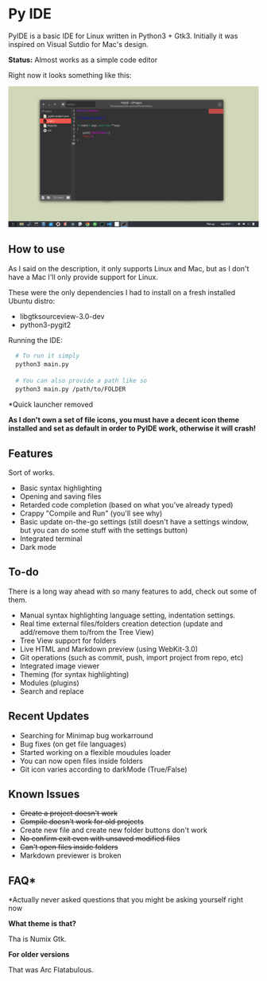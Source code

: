 # Py IDE

PyIDE is a basic IDE for Linux written in Python3 + Gtk3. Initially it was inspired on Visual Sutdio for Mac's design.

__Status:__ Almost works as a simple code editor

Right now it looks something like this:

![](pyide-preview.png)

## How to use

As I said on the description, it only supports Linux and Mac, but as I don't have a Mac I'll only provide support for Linux.

These were the only dependencies I had to install on a fresh installed Ubuntu distro:
* libgtksourceview-3.0-dev
* python3-pygit2

Running the IDE:

```bash
  # To run it simply
  python3 main.py

  # You can also provide a path like so
  python3 main.py /path/to/FOLDER
```

\*Quick launcher removed

__As I don't own a set of file icons, you must have a decent icon theme installed and set as default in order to PyIDE work, otherwise it will crash!__

## Features

Sort of works.

* Basic syntax highlighting
* Opening and saving files
* Retarded code completion (based on what you've already typed)
* Crappy "Compile and Run" (you'll see why)
* Basic update on-the-go settings (still doesn't have a settings window, but you can do some stuff with the settings button)
* Integrated terminal
* Dark mode

## To-do

There is a long way ahead with so many features to add, check out some of them.

* Manual syntax highlighting language setting, indentation settings.
* Real time external files/folders creation detection (update and add/remove them to/from the Tree View)
* Tree View support for folders
* Live HTML and Markdown preview (using WebKit-3.0)
* Git operations (such as commit, push, import project from repo, etc)
* Integrated image viewer
* Theming (for syntax highlighting)
* Modules (plugins)
* Search and replace

## Recent Updates

* Searching for Minimap bug workarround
* Bug fixes (on get file languages)
* Started working on a flexible moudules loader
* You can now open files inside folders
* Git icon varies according to darkMode (True/False)

## Known Issues

* ~~Create a project doesn't work~~
* ~~Compile doesn't work for old projects~~
* Create new file and create new folder buttons don't work
* ~~No confirm exit even with unsaved modified files~~
* ~~Can't open files inside folders~~
* Markdown previewer is broken

## FAQ*

\*Actually never asked questions that you might be asking yourself right now

__What theme is that?__

Tha is Numix Gtk.

__For older versions__

That was Arc Flatabulous.